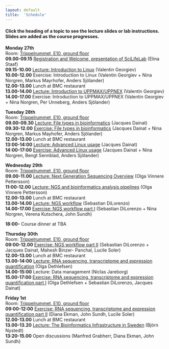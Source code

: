 ```yaml
---
layout: default
title:  'Schedule'
---
```


#### Click the heading of a topic to see the lecture slides or lab instructions. Slides are added as the course progresses.

**Monday 27th**  
Room: [Trippelrummet, E10, ground floor](../common/images/bmc_map.jpg)  
**09.00-09.15** [Registration and Welcome, presentation of SciLifeLab](slides/Staaf_Intro_NGS_data_Ua_VT17_170123.pdf) (Elina Staaf)  
**09.15-10.00** [Lecture: Introduction to Linux](slides/linux-tutorial.pdf) (Valentin Georgiev)  
**10.00-12.00** Exercise: Introduction to Linux (Valentin Georgiev + Nina Norgren, Markus Mayrhofer,
Anders Sjölander)  
**12.00-13.00** Lunch at BMC restaurant  
**13.00-14.00** [Lecture: Introduction to UPPMAX/UPPNEX](slides/UPPMAX-tutorial.pdf) (Valentin Georgiev)  
**14.00-17.00** Exercise: Introduction to UPPMAX/UPPNEX (Valentin Georgiev + Nina Norgren, Per
Unneberg, Anders Sjölander)  

**Tuesday 28th**  
Room: [Trippelrummet, E10, ground floor](../common/images/bmc_map.jpg)  
**09.00-09.30** [Lecture: File types in bioinformatics](slides/dahlo-filetypes.pdf) (Jacques Dainat)  
**09.30-12.00** [Exercise: File types in bioinformatics](labs/filetypes) (Jacques Dainat + Nina Norgren, Markus
Mayhofer, Anders Sjölander)  
**12.00-13.00** Lunch at BMC restaurant  
**13:00-14:00** [Lecture: Advanced Linux usage](slides/dahlo-advanced_linux_usage.pdf) (Jacques Dainat)  
**14:00-17:00** [Exercise: Advanced Linux usage](labs/loops-lab) (Jacques Dainat + Nina Norgren, Bengt Sennblad,
Anders Sjölander)  

**Wednesday 29th**  
Room: [Trippelrummet, E10, ground floor](../common/images/bmc_map.jpg)  
**09.00-11.00** [Lecture: Next Generation Sequencing Overview](slides/Sequencing_OVP2017_a.pdf) (Olga Vinnere Pettersson)  
**11:00-12.00** [Lecture: NGS and bioinformatics analysis pipelines](slides/SciLife_Bioinfo_course_jan2017_Ameur.ppt) (Olga Vinnere Pettersson)  
**12.00-13.00** Lunch at BMC restaurant  
**13.00-14.00** [Lecture: NGS workflow](slides/NGS_workflow.pdf) (Sebastian DiLorenzo)  
**14.00-17.00** [Exercise: NGS workflow part I](labs/NGS_workflow) (Sebastian DiLorenzo + Nina Norgren, Verena
Kutschera, John Sundh)  

**18:00-** Course dinner at TBA  

**Thursday 30th**  
Room: [Trippelrummet, E10, ground floor](../common/images/bmc_map.jpg)  
**09:00-12.00** [Exercise: NGS workflow part II](labs/NGS_workflow) (Sebastian DiLorenzo + Jacques Dainat, Mahesh Binzer-
Panchal, Lucile Soler)  
**12.00-13.00** Lunch at BMC restaurant  
**13.00-14:00** [Lecture: RNA sequencing, transcriptome and expression quantification](slides/RNAseq2017) (Olga
Dethlefsen)  
**14.00-15:00** Lecture: Data management (Niclas Jareborg)  
**15.00-17:00** [Exercise: RNA sequencing, transcriptome and expression quantification part I](labs/rnaseq_161129) (Olga
Dethlefsen + Sebastian DiLorenzo, Jacques Dainat)  

**Friday 1st**  
Room: [Trippelrummet, E10, ground floor](../common/images/bmc_map.jpg)  
**09:00-12:00** [Exercise: RNA sequencing, transcriptome and expression quantification part II](labs/rnaseq_161129) (Diana
Ekman, John Sundh, Lucile Soler)  
**12.00-13.00** Lunch at BMC restaurant  
**13.00-13.20** [Lecture: The Bioinformatics Infrastructure in Sweden](slides/Nystedt_NBIS_27_Jan_NGScourse.pdf) (Björn Nystedt)    
**13:20-15.00** Open discussions (Manfred Grabherr, Diana Ekman, John Sundh)  

